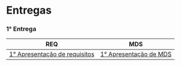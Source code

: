 # Entregas

### 1° Entrega

|REQ|MDS|
|---|---|
|[1° Apresentação de requisitos](https://drive.google.com/file/d/1hO2ZrgQXR7aSxaRkj8tSGPedVGDgMqpT/view?usp=sharing)|[1° Apresentação de MDS]()|

